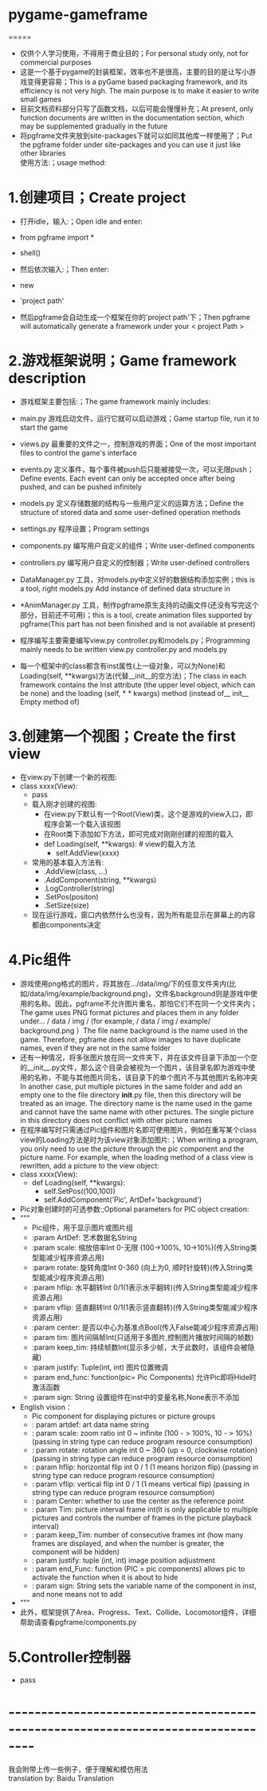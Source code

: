 # pygame-gameframe  
=====
* 仅供个人学习使用，不得用于商业目的；For personal study only, not for commercial purposes  
* 这是一个基于pygame的封装框架，效率也不是很高，主要的目的是让写小游戏变得更容易；This is a pyGame based packaging framework, and its efficiency is not very high. The main purpose is to make it easier to write small games  
* 目前文档资料部分只写了函数文档，以后可能会慢慢补充；At present, only function documents are written in the documentation section, which may be supplemented gradually in the future  
* 将pgframe文件夹放到site-packages下就可以如同其他库一样使用了；Put the pgframe folder under site-packages and you can use it just like other libraries  
使用方法:；usage method:  
# 1.创建项目；Create project  
* 打开idle，输入:；Open idle and enter:  
* from pgframe import *  
* shell()  
* 然后依次输入:；Then enter:  
* new  
* 'project path'
  
* 然后pgframe会自动生成一个框架在你的'project path'下；Then pgframe will automatically generate a framework under your < project Path >  
# 2.游戏框架说明；Game framework description  
* 游戏框架主要包括:；The game framework mainly includes:  
* main.py 游戏启动文件，运行它就可以启动游戏；Game startup file, run it to start the game  
* views.py 最重要的文件之一，控制游戏的界面；One of the most important files to control the game's interface  
* events.py 定义事件，每个事件被push后只能被接受一次，可以无限push；Define events. Each event can only be accepted once after being pushed, and can be pushed infinitely  
* models.py 定义存储数据的结构与一些用户定义的运算方法；Define the structure of stored data and some user-defined operation methods  
* settings.py 程序设置；Program settings  
* components.py 编写用户自定义的组件；Write user-defined components  
* controllers.py 编写用户自定义的控制器；Write user-defined controllers  
* DataManager.py 工具，对models.py中定义好的数据结构添加实例；this is a tool, right models.py Add instance of defined data structure in  
* *AnimManager.py 工具，制作pgframe原生支持的动画文件(还没有写完这个部分，目前还不可用)；this is a tool, create animation files supported by pgframe(This part has not been finished and is not available at present)  
  
* 程序编写主要需要编写view.py controller.py和models.py；Programming mainly needs to be written view.py controller.py and models.py  
  
* 每一个框架中的class都含有inst属性(上一级对象，可以为None)和Loading(self, **kwargs)方法(代替__init__的空方法)；The class in each framework contains the Inst attribute (the upper level object, which can be none) and the loading (self, * * kwargs) method (instead of__ init__ Empty method of)  
# 3.创建第一个视图；Create the first view  
* 在view.py下创建一个新的视图:  
* class xxxx(View):  
    * pass  
  * 载入刚才创建的视图:  
    * 在view.py下默认有一个Root(View)类，这个是游戏的view入口，即程序会第一个载入该视图  
    * 在Root类下添加如下方法，即可完成对刚刚创建的视图的载入  
    * def Loading(self, **kwargs):  # view的载入方法  
      * self.AddView(xxxx)  
  * 常用的基本载入方法有:  
    * .AddView(class, ...)  
    * .AddComponent(string, **kwargs)  
    * .LogController(string)  
    * .SetPos(positon)  
    * .SetSize(size)  
  * 现在运行游戏，窗口内依然什么也没有，因为所有能显示在屏幕上的内容都由components决定  
# 4.Pic组件  
  * 游戏使用png格式的图片，将其放在.../data/img/下的任意文件夹内(比如/data/img/example/background.png)，文件名background则是游戏中使用的名称。因此，pgframe不允许图片重名，那怕它们不在同一个文件夹内；The game uses PNG format pictures and places them in any folder under... / data / img / (for example, / data / img / example/ background.png ）The file name background is the name used in the game. Therefore, pgframe does not allow images to have duplicate names, even if they are not in the same folder  
  * 还有一种情况，将多张图片放在同一文件夹下，并在该文件目录下添加一个空的__init__.py文件，那么这个目录会被视为一个图片，该目录名即为游戏中使用的名称，不能与其他图片同名，该目录下的单个图片不与其他图片名称冲突In another case, put multiple pictures in the same folder and add an empty one to the file directory __init__.py file, then this directory will be treated as an image. The directory name is the name used in the game and cannot have the same name with other pictures. The single picture in this directory does not conflict with other picture names  
  * 在程序编写时只需通过Pic组件和图片名即可使用图片，例如在重写某个class view的Loading方法是时为该view对象添加图片:；When writing a program, you only need to use the picture through the pic component and the picture name. For example, when the loading method of a class view is rewritten, add a picture to the view object:  
  * class xxxx(View):  
    * def Loading(self, **kwargs):  
      * self.SetPos((100,100))  
      * self.AddComponent('Pic', ArtDef='background')  
  * Pic对象创建时的可选参数:;Optional parameters for PIC object creation:  
  * """  
    * Pic组件，用于显示图片或图片组  
    * :param ArtDef: 艺术数据名String  
    * :param scale: 缩放倍率Int 0-无限 (100->100%, 10->10%)(传入String类型能减少程序资源占用)  
    * :param rotate: 旋转角度Int 0-360 (向上为0, 顺时针旋转)(传入String类型能减少程序资源占用)  
    * :param hflip: 水平翻转Int 0/1(1表示水平翻转)(传入String类型能减少程序资源占用)  
    * :param vflip: 竖直翻转Int 0/1(1表示竖直翻转)(传入String类型能减少程序资源占用)  
    * :param center: 是否以中心为基准点Bool(传入False能减少程序资源占用)  
    * :param tim: 图片间隔帧Int(只适用于多图片,控制图片播放时间隔的帧数)  
    * :param keep_tim: 持续帧数Int(显示多少帧，大于此数时，该组件会被隐藏)  
    * :param justify: Tuple(int, int) 图片位置微调  
    * :param end_func: function(pic= Pic Components) 允许Pic即将Hide时激活函数  
    * :param sign: String 设置组件在inst中的变量名称,None表示不添加  
  * English vision：  
    * Pic component for displaying pictures or picture groups  
    * : param artdef: art data name string  
    * : param scale: zoom ratio int 0 ~ infinite (100 - > 100%, 10 - > 10%) (passing in string type can reduce program resource consumption)  
    * : param rotate: rotation angle int 0 ~ 360 (up = 0, clockwise rotation) (passing in string type can reduce program resource consumption)  
    * : param hflip: horizontal flip int 0 / 1 (1 means horizon flip) (passing in string type can reduce program resource consumption)  
    * : param vflip: vertical flip int 0 / 1 (1 means vertical flip) (passing in string type can reduce program resource consumption)  
    * : param Center: whether to use the center as the reference point  
    * : param Tim: picture interval frame int(It is only applicable to multiple pictures and controls the number of frames in the picture playback interval)  
    * : param keep_Tim: number of consecutive frames int (how many frames are displayed, and when the number is greater, the component will be hidden)  
    * : param justify: tuple (int, int) image position adjustment  
    * : param end_Func: function (PIC = pic components) allows pic to activate the function when it is about to hide  
    * : param sign: String sets the variable name of the component in inst, and none means not to add  
  * """  
  * 此外，框架提供了Area、Progress、Text、Collide、Locomotor组件，详细帮助请查看pgframe/components.py  
# 5.Controller控制器  
  * pass  
  
  
# --------------------------------------------------------------------------------  
我会附带上传一些例子，便于理解和模仿用法  
translation by: Baidu Translation  
    
  
    

